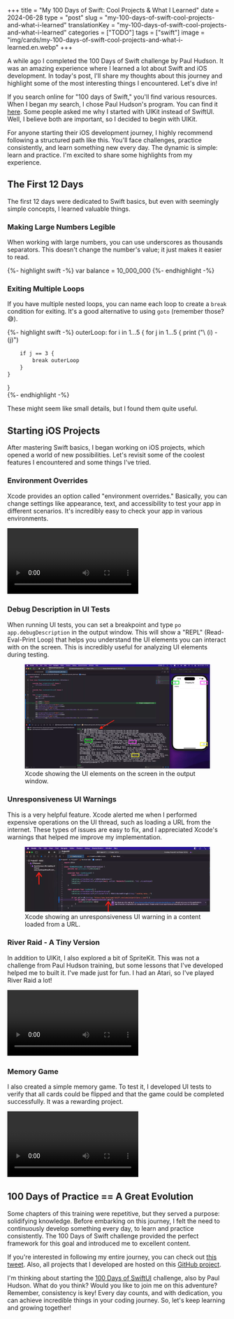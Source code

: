 +++
title = "My 100 Days of Swift: Cool Projects & What I Learned"
date = 2024-06-28
type = "post"
slug = "my-100-days-of-swift-cool-projects-and-what-i-learned"
translationKey = "my-100-days-of-swift-cool-projects-and-what-i-learned"
categories = ["TODO"]
tags = ["swift"]
image = "img/cards/my-100-days-of-swift-cool-projects-and-what-i-learned.en.webp"
+++

A while ago I completed the 100 Days of Swift challenge by Paul Hudson. It was an amazing experience where I learned a lot about Swift and iOS development. In today's post, I'll share my thoughts about this journey and highlight some of the most interesting things I encountered. Let's dive in!

If you search online for "100 days of Swift," you'll find various resources. When I began my search, I chose Paul Hudson's program. You can find it [here][100_days_of_swift]. Some people asked me why I started with UIKit instead of SwiftUI. Well, I believe both are important, so I decided to begin with UIKit.

For anyone starting their iOS development journey, I highly recommend following a structured path like this. You'll face challenges, practice consistently, and learn something new every day. The dynamic is simple: learn and practice. I'm excited to share some highlights from my experience.

## The First 12 Days

The first 12 days were dedicated to Swift basics, but even with seemingly simple concepts, I learned valuable things.

### Making Large Numbers Legible

When working with large numbers, you can use underscores as thousands separators. This doesn't change the number's value; it just makes it easier to read.

{%- highlight swift -%}
var balance = 10_000_000
{%- endhighlight -%}

### Exiting Multiple Loops

If you have multiple nested loops, you can name each loop to create a `break` condition for exiting. It's a good alternative to using `goto` (remember those? 😅).

{%- highlight swift -%}
outerLoop: for i in 1...5 {
    for j in 1...5 {
        print ("\ (i) - \(j)")

        if j == 3 {
            break outerLoop
        }
    }
}        
{%- endhighlight -%}

These might seem like small details, but I found them quite useful.

## Starting iOS Projects

After mastering Swift basics, I began working on iOS projects, which opened a world of new possibilities. Let's revisit some of the coolest features I encountered and some things I've tried.

### Environment Overrides

Xcode provides an option called "environment overrides." Basically, you can change settings like appearance, text, and accessibility to test your app in different scenarios. It's incredibly easy to check your app in various environments.

<video controls aria-labelledby="Xcode Environment Overrides" aria-describedby="The video shows Xcode and iOS Simulator side by side. The app is running, and there is a button at the bottom of Xcode's toolbar that reveals the environment overrides tool. When you change the configuration, you see the changes directly in the running app.">
    <source src="/assets/videos/xcode_environment_overrides.mp4" type="video/mp4">
    Your browser does not support video playback.
</video>

### Debug Description in UI Tests

When running UI tests, you can set a breakpoint and type `po app.debugDescription` in the output window. This will show a "REPL" (Read-Eval-Print Loop) that helps you understand the UI elements you can interact with on the screen. This is incredibly useful for analyzing UI elements during testing.

<figure>
	<img src="/assets/img/xcode_uitests_debug.webp" alt="Xcode showing the UI elements on the screen in the output window."> 
	<figcaption>Xcode showing the UI elements on the screen in the output window.</figcaption>
</figure>

### Unresponsiveness UI Warnings

This is a very helpful feature. Xcode alerted me when I performed expensive operations on the UI thread, such as loading a URL from the internet. These types of issues are easy to fix, and I appreciated Xcode's warnings that helped me improve my implementation.

<figure>
	<img src="/assets/img/xcode_unresponsiveness_ui_warning.webp" alt="Xcode showing an unresponsiveness UI warning in a content loaded from a URL."> 
	<figcaption>Xcode showing an unresponsiveness UI warning in a content loaded from a URL.</figcaption>
</figure>

### River Raid - A Tiny Version

In addition to UIKit, I also explored a bit of SpriteKit. This was not a challenge from Paul Hudson training, but some lessons that I've developed helped me to built it. I've made just for fun. I had an Atari, so I've played River Raid a lot!

<video controls aria-labelledby="River Raid Little made with SpriteKit" aria-describedby="The video shows Xcode and iOS Simulator side by side. The app was made using SpriteKit and is a small version of the River Raid game.">
    <source src="/assets/videos/river_raid_little_made_by_spritekit.mp4" type="video/mp4">
    Your browser does not support video playback.
</video>

### Memory Game

I also created a simple memory game. To test it, I developed UI tests to verify that all cards could be flipped and that the game could be completed successfully. It was a rewarding project.

<video controls aria-labelledby="A memory game tested with UI Tests" aria-describedby="The video shows Xcode and iPad Simulator. The app was made using UIKit and is a memory game. The UI tests open all pairs until the game is finished.">
    <source src="/assets/videos/test_memory_game_using_uitests.mp4" type="video/mp4">
    Your browser does not support video playback.
</video>

## 100 Days of Practice == A Great Evolution

Some chapters of this training were repetitive, but they served a purpose: solidifying knowledge. Before embarking on this journey, I felt the need to continuously develop something every day, to learn and practice consistently. The 100 Days of Swift challenge provided the perfect framework for this goal and introduced me to excellent content.

If you're interested in following my entire journey, you can check out [this tweet][100_days_of_swift_journey]. Also, all projects that I developed are hosted on this [GitHub project][github_project].

I'm thinking about starting the [100 Days of SwiftUI][100_days_of_swiftui] challenge, also by Paul Hudson. What do you think? Would you like to join me on this adventure? Remember, consistency is key! Every day counts, and with dedication, you can achieve incredible things in your coding journey. So, let's keep learning and growing together!

[100_days_of_swift]:         https://www.hackingwithswift.com/100
[100_days_of_swiftui]:       https://www.hackingwithswift.com/100/swiftui
[100_days_of_swift_journey]: https://x.com/ionixjunior/status/1569005323314425859
[github_project]:            https://github.com/ionixjunior/100DaysOfSwift
